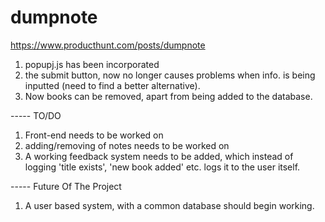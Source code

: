 # dumpnote

https://www.producthunt.com/posts/dumpnote


1. popupj.js has been incorporated
2. the submit button, now no longer causes problems when info. is being inputted (need to find a better alternative).
3. Now books can be removed, apart from being added to the database.

----- TO/DO
1. Front-end needs to be worked on
2. adding/removing of notes needs to be worked on
3. A working feedback system needs to be added, which instead of logging 'title exists', 'new book added' etc. logs it to the user itself.

----- Future Of The Project
1. A user based system, with a common database should begin working. 

